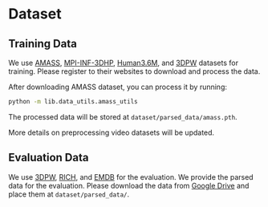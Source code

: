 # Dataset

## Training Data
We use [AMASS](https://amass.is.tue.mpg.de/), [MPI-INF-3DHP](https://vcai.mpi-inf.mpg.de/3dhp-dataset/), [Human3.6M](http://vision.imar.ro/human3.6m/description.php), and [3DPW](https://virtualhumans.mpi-inf.mpg.de/3DPW/) datasets for training. Please register to their websites to download and process the data.

After downloading AMASS dataset, you can process it by running:
```bash
python -m lib.data_utils.amass_utils
```
The processed data will be stored at `dataset/parsed_data/amass.pth`.

More details on preprocessing video datasets will be updated.

## Evaluation Data
We use [3DPW](https://virtualhumans.mpi-inf.mpg.de/3DPW/), [RICH](https://rich.is.tue.mpg.de/), and [EMDB](https://eth-ait.github.io/emdb/) for the evaluation. We provide the parsed data for the evaluation. Please download the data from [Google Drive](https://drive.google.com/drive/folders/13T2ghVvrw_fEk3X-8L0e6DVSYx_Og8o3?usp=sharing) and place them at `dataset/parsed_data/`.